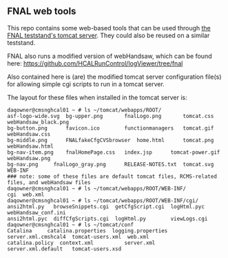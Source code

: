 FNAL web tools
--------------

This repo contains some web-based tools that can be used through [the FNAL teststand's tomcat server](http://cmsnghcal01.fnal.gov:16000/). They could also be reused on a similar teststand.

FNAL also runs a modified version of webHandsaw, which can be found here:
https://github.com/HCALRunControl/logViewer/tree/fnal

Also contained here is (are) the modified tomcat server configuration file(s) for allowing simple cgi scripts to run in a tomcat server.

The layout for these files when installed in the tomcat server is:
```
daqowner@cmsnghcal01 ~ # ls ~/tomcat/webapps/ROOT/
asf-logo-wide.svg  bg-upper.png		  fnalLogo.png	     tomcat.css        webHandsaw_black.png
bg-button.png	   favicon.ico		  functionmanagers   tomcat.gif        webHandsaw.css
bg-middle.png	   FNALfakeCfgCVSbrowser  home.html	     tomcat.png        webHandsaw.html
bg-nav-item.png    fnalHomePage.css	  index.jsp	     tomcat-power.gif  webHandsaw.png
bg-nav.png	   fnalLogo_gray.png	  RELEASE-NOTES.txt  tomcat.svg        WEB-INF
### note: some of these files are default tomcat files, RCMS-related files, and webHandsaw files
daqowner@cmsnghcal01 ~ # ls ~/tomcat/webapps/ROOT/WEB-INF/
cgi  web.xml
daqowner@cmsnghcal01 ~ # ls ~/tomcat/webapps/ROOT/WEB-INF/cgi/
ansi2html.py   browseSnippets.cgi  getCfgScript.cgi  logHtml.pyc   webHandsaw_conf.ini
ansi2html.pyc  diffCfgScripts.cgi  logHtml.py	     viewLogs.cgi
daqowner@cmsnghcal01 ~ # ls ~/tomcat/conf
Catalina	 catalina.properties  logging.properties  server.xml.cmshcal4  tomcat-users.xml  web.xml
catalina.policy  context.xml	      server.xml	  server.xml.default   tomcat-users.xsd
```
